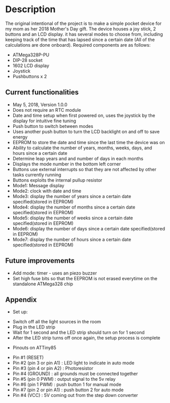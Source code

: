 # Description
The original intentional of the project is to make a simple pocket device for my mom as her 2018 Mother's Day gift. The device houses a joy stick, 2 buttons and an LCD display. it has several modes to choose from, including keeping track of the time that has lapsed since a certain date (All of the calculations are done onboard). 
Required components are as follows:
 * ATMega328P-PU
 * DIP-28 socket
 * 1602 LCD display
 * Joystick
 * Pushbuttons x 2
 


## Current functionalities
* May 5, 2018, Version 1.0.0
 * Does not require an RTC module
 * Date and time setup when first powered on, uses the joystick by the display for intuitive fine tuning
 * Push button to switch between modes
 * Uses another push button to turn the LCD backlight on and off to save energy
 * EEPROM to store the date and time since the last time the device was on
 * Ability to calculate the number of years, months, weeks, days, and hours since a certain date
 * Determine leap years and and number of days in each months
 * Displays the mode number in the bottom left corner
 * Buttons use external interrupts so that they are not affected by other tasks currently running
 * Buttons exploits the internal pullup resistor
 * Mode1: Message display
 * Mode2: clock with date and time
 * Mode3: display the number of years since a certain date specified(stored in EEPROM)
 * Mode4: display the number of months since a certain date specified(stored in EEPROM)
 * Mode5: display the number of weeks since a certain date specified(stored in EEPROM)
 * Mode6: display the number of days since a certain date specified(stored in EEPROM)
 * Mode7: display the number of hours since a certain date specified(stored in EEPROM)


## Future improvements
* Add mode: timer - uses an piezo buzzer
* Set high fuse bits so that the EEPROM is not erased everytime on the standalone ATMega328 chip


## Appendix
* Set up:
 - Switch off all the light sources in the room
 - Plug in the LED strip
 - Wait for 1 second and the LED strip should turn on for 1 second
 - After the LED strip turns off once again, the setup process is complete
 
* Pinouts on ATTiny85
 - Pin #1 (RESET)
 - Pin #2 (pin 3 or pin A1) : LED light to indicate in auto mode
 - Pin #3 (pin 4 or pin A2) : Photoresistor 
 - Pin #4 (GROUND) : all grounds must be connected together
 - Pin #5 (pin 0 PWM) : output signal to the 5v relay
 - Pin #6 (pin 1 PWM) : push button 1 for manual mode
 - Pin #7 (pin 2 or pin A1) : push button 2 for auto mode
 - Pin #4 (VCC) : 5V coming out from the step down converter
